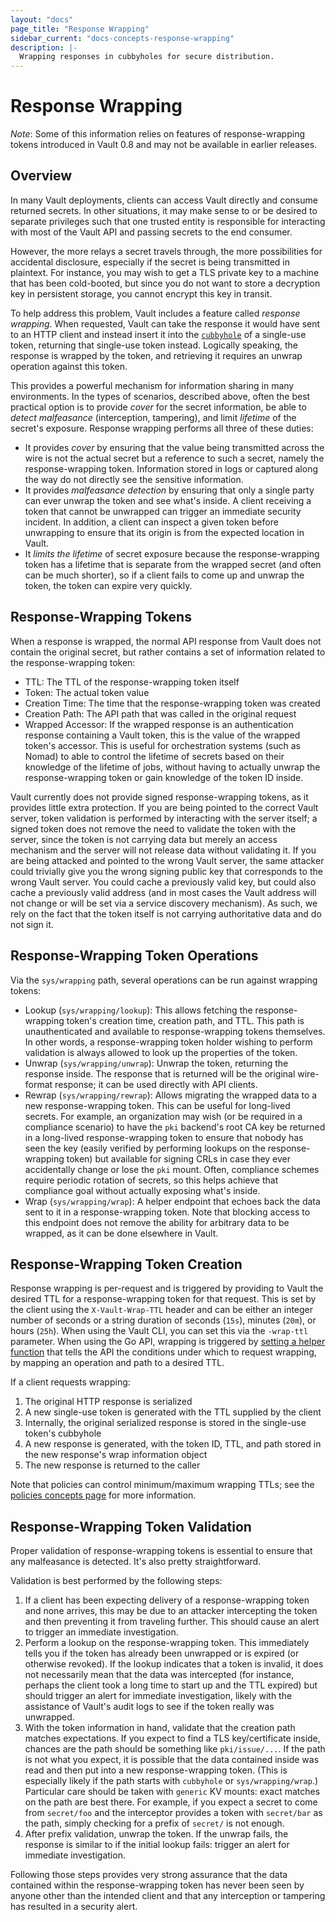 ```yaml
---
layout: "docs"
page_title: "Response Wrapping"
sidebar_current: "docs-concepts-response-wrapping"
description: |-
  Wrapping responses in cubbyholes for secure distribution.
---
```


# Response Wrapping

_Note_: Some of this information relies on features of response-wrapping tokens
introduced in Vault 0.8 and may not be available in earlier releases.

## Overview

In many Vault deployments, clients can access Vault directly and consume
returned secrets. In other situations, it may make sense to or be desired to
separate privileges such that one trusted entity is responsible for interacting
with most of the Vault API and passing secrets to the end consumer.

However, the more relays a secret travels through, the more possibilities for
accidental disclosure, especially if the secret is being transmitted in
plaintext. For instance, you may wish to get a TLS private key to a machine
that has been cold-booted, but since you do not want to store a decryption key
in persistent storage, you cannot encrypt this key in transit.

To help address this problem, Vault includes a feature called _response
wrapping_. When requested, Vault can take the response it would have sent to an
HTTP client and instead insert it into the
[`cubbyhole`](/docs/secrets/cubbyhole/index.html) of a single-use token,
returning that single-use token instead. Logically speaking, the response is
wrapped by the token, and retrieving it requires an unwrap operation against
this token.

This provides a powerful mechanism for information sharing in many
environments. In the types of scenarios, described above, often the best
practical option is to provide _cover_ for the secret information, be able to
_detect malfeasance_ (interception, tampering), and limit _lifetime_ of the
secret's exposure. Response wrapping performs all three of these duties:

 * It provides _cover_ by ensuring that the value being transmitted across the
   wire is not the actual secret but a reference to such a secret, namely the
   response-wrapping token. Information stored in logs or captured along the
   way do not directly see the sensitive information.
 * It provides _malfeasance detection_ by ensuring that only a single party can
   ever unwrap the token and see what's inside. A client receiving a token that
   cannot be unwrapped can trigger an immediate security incident. In addition,
   a client can inspect a given token before unwrapping to ensure that its
   origin is from the expected location in Vault.
 * It _limits the lifetime_ of secret exposure because the response-wrapping
   token has a lifetime that is separate from the wrapped secret (and often can
   be much shorter), so if a client fails to come up and unwrap the token, the
   token can expire very quickly.

## Response-Wrapping Tokens

When a response is wrapped, the normal API response from Vault does not contain
the original secret, but rather contains a set of information related to the
response-wrapping token:

 * TTL: The TTL of the response-wrapping token itself
 * Token: The actual token value
 * Creation Time: The time that the response-wrapping token was created
 * Creation Path: The API path that was called in the original request
 * Wrapped Accessor: If the wrapped response is an authentication response
   containing a Vault token, this is the value of the wrapped token's accessor.
   This is useful for orchestration systems (such as Nomad) to able to control
   the lifetime of secrets based on their knowledge of the lifetime of jobs,
   without having to actually unwrap the response-wrapping token or gain
   knowledge of the token ID inside.

Vault currently does not provide signed response-wrapping tokens, as it
provides little extra protection. If you are being pointed to the correct Vault
server, token validation is performed by interacting with the server itself; a
signed token does not remove the need to validate the token with the server,
since the token is not carrying data but merely an access mechanism and the
server will not release data without validating it. If you are being attacked
and pointed to the wrong Vault server, the same attacker could trivially give
you the wrong signing public key that corresponds to the wrong Vault server.
You could cache a previously valid key, but could also cache a previously valid
address (and in most cases the Vault address will not change or will be set via
a service discovery mechanism). As such, we rely on the fact that the token
itself is not carrying authoritative data and do not sign it.

## Response-Wrapping Token Operations

Via the `sys/wrapping` path, several operations can be run against wrapping
tokens:

 * Lookup (`sys/wrapping/lookup`): This allows fetching the response-wrapping
   token's creation time, creation path, and TTL. This path is unauthenticated
   and available to response-wrapping tokens themselves. In other words, a
   response-wrapping token holder wishing to perform validation is always
   allowed to look up the properties of the token.
 * Unwrap (`sys/wrapping/unwrap`): Unwrap the token, returning the response
   inside. The response that is returned will be the original wire-format
   response; it can be used directly with API clients.
 * Rewrap (`sys/wrapping/rewrap`): Allows migrating the wrapped data to a new
   response-wrapping token. This can be useful for long-lived secrets. For
   example, an organization may wish (or be required in a compliance scenario)
   to have the `pki` backend's root CA key be returned in a long-lived
   response-wrapping token to ensure that nobody has seen the key (easily
   verified by performing lookups on the response-wrapping token) but available
   for signing CRLs in case they ever accidentally change or lose the `pki`
   mount.  Often, compliance schemes require periodic rotation of secrets, so
   this helps achieve that compliance goal without actually exposing what's
   inside.
 * Wrap (`sys/wrapping/wrap`): A helper endpoint that echoes back the data sent
   to it in a response-wrapping token. Note that blocking access to this
   endpoint does not remove the ability for arbitrary data to be wrapped, as it
   can be done elsewhere in Vault.

## Response-Wrapping Token Creation

Response wrapping is per-request and is triggered by providing to Vault the
desired TTL for a response-wrapping token for that request. This is set by the
client using the `X-Vault-Wrap-TTL` header and can be either an integer number
of seconds or a string duration of seconds (`15s`), minutes (`20m`), or hours
(`25h`). When using the Vault CLI, you can set this via the `-wrap-ttl`
parameter. When using the Go API, wrapping is triggered by [setting a helper
function](https://godoc.org/github.com/hashicorp/vault/api#Client.SetWrappingLookupFunc)
that tells the API the conditions under which to request wrapping, by mapping
an operation and path to a desired TTL.

If a client requests wrapping:

1. The original HTTP response is serialized
2. A new single-use token is generated with the TTL supplied by the client
3. Internally, the original serialized response is stored in the single-use
   token's cubbyhole
4. A new response is generated, with the token ID, TTL, and path stored in the
   new response's wrap information object
5. The new response is returned to the caller

Note that policies can control minimum/maximum wrapping TTLs; see the [policies
concepts page](https://www.vaultproject.io/docs/concepts/policies.html) for
more information.

## Response-Wrapping Token Validation

Proper validation of response-wrapping tokens is essential to ensure that any
malfeasance is detected. It's also pretty straightforward.

Validation is best performed by the following steps:

1. If a client has been expecting delivery of a response-wrapping token and
   none arrives, this may be due to an attacker intercepting the token and then
   preventing it from traveling further. This should cause an alert to trigger
   an immediate investigation.
2. Perform a lookup on the response-wrapping token. This immediately tells you
   if the token has already been unwrapped or is expired (or otherwise
   revoked). If the lookup indicates that a token is invalid, it does not
   necessarily mean that the data was intercepted (for instance, perhaps the
   client took a long time to start up and the TTL expired) but should trigger
   an alert for immediate investigation, likely with the assistance of Vault's
   audit logs to see if the token really was unwrapped.
3. With the token information in hand, validate that the creation path matches
   expectations. If you expect to find a TLS key/certificate inside, chances
   are the path should be something like `pki/issue/...`. If the path is not
   what you expect, it is possible that the data contained inside was read and
   then put into a new response-wrapping token. (This is especially likely if
   the path starts with `cubbyhole` or `sys/wrapping/wrap`.) Particular care
   should be taken with `generic` KV mounts: exact matches on the path are best
   there.  For example, if you expect a secret to come from `secret/foo` and
   the interceptor provides a token with `secret/bar` as the path, simply
   checking for a prefix of `secret/` is not enough.
4. After prefix validation, unwrap the token. If the unwrap fails, the response
   is similar to if the initial lookup fails: trigger an alert for immediate
   investigation.

Following those steps provides very strong assurance that the data contained
within the response-wrapping token has never been seen by anyone other than the
intended client and that any interception or tampering has resulted in a
security alert.
